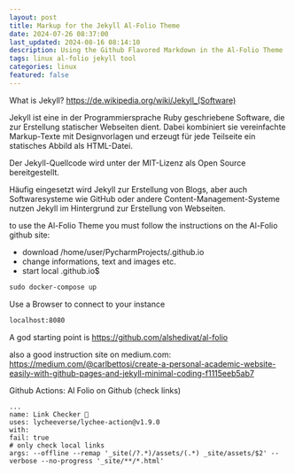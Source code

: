 ```yaml
---
layout: post
title: Markup for the Jekyll Al-Folio Theme
date: 2024-07-26 08:37:00
last_updated: 2024-08-16 08:14:10
description: Using the Github Flavored Markdown in the Al-Folio Theme
tags: linux al-folio jekyll tool
categories: linux
featured: false
---
```


What is
Jekyll? <a href="https://de.wikipedia.org/wiki/Jekyll_(Software)">https://de.wikipedia.org/wiki/Jekyll_(Software)</a>

Jekyll ist eine in der Programmiersprache Ruby geschriebene Software,
die zur Erstellung statischer Webseiten dient.
Dabei kombiniert sie vereinfachte Markup-Texte mit Designvorlagen und erzeugt für jede
Teilseite ein statisches Abbild als HTML-Datei.

Der Jekyll-Quellcode wird unter der MIT-Lizenz als Open Source bereitgestellt.

Häufig eingesetzt wird Jekyll zur Erstellung von Blogs, aber auch Softwaresysteme wie GitHub
oder andere Content-Management-Systeme nutzen Jekyll im Hintergrund zur Erstellung von Webseiten.

to use the Al-Folio Theme you must follow the instructions on the Al-Folio github site:

- download /home/user/PycharmProjects/<name>.github.io
- change informations, text and images etc.
- start local <name>.github.io$

````markdown
sudo docker-compose up
````

Use a Browser to connect to your instance

````markdown
localhost:8080
````

A god starting point is <a href="https://github.com/alshedivat/al-folio">https://github.com/alshedivat/al-folio</a>

also a good instruction site on medium.com:<br>
<a href="https://medium.com/@carlbettosi/create-a-personal-academic-website-easily-with-github-pages-and-jekyll-minimal-coding-f1115eeb5ab7">
https://medium.com/@carlbettosi/create-a-personal-academic-website-easily-with-github-pages-and-jekyll-minimal-coding-f1115eeb5ab7</a>

Github Actions: Al Folio on Github (check links)

````angular2html
...
name: Link Checker 🔗
uses: lycheeverse/lychee-action@v1.9.0
with:
fail: true
# only check local links
args: --offline --remap '_site(/?.*)/assets/(.*) _site/assets/$2' --verbose --no-progress '_site/**/*.html'

````

